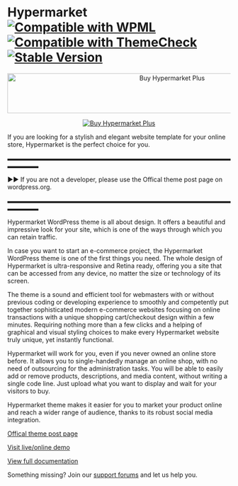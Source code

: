 # Hypermarket   [![Compatible with WPML](https://img.shields.io/badge/Compatible%20with-WPML-308fb0.svg)](https://wpml.org/theme/hypermarket/) [![Compatible with ThemeCheck](https://img.shields.io/badge/ThemeCheck-Passed-c4d658.svg)](http://themecheck.org/score/wordpress-theme-hypermarket.html) [![Stable Version](https://img.shields.io/badge/Stable%20version-1.3.7-77cde3.svg)](https://wp.me/p8930x-8q)

<p align="center">
<a href="https://www.mypreview.one/hypermarket-plus.html" target="_blank"><img width="728" height="90" src="https://i.gyazo.com/48108f1a52fd6bf4e7b110533f18dea0.png" alt="Buy Hypermarket Plus" /></a>
</p>

<p align="center">
<a href="https://www.mypreview.one/hypermarket-plus.html" target="_blank"><img src="https://i.gyazo.com/1f6549d55f29bdb49ea8fedef0880cc7.png" alt="Buy Hypermarket Plus" /></a>
</p>

If you are looking for a stylish and elegant website template for your online store, Hypermarket is the perfect choice for you.

▬▬▬▬▬▬▬▬▬▬▬▬▬▬▬▬▬▬▬▬▬▬▬▬▬▬▬▬▬▬▬▬▬▬▬▬▬▬▬▬▬

►► If you are not a developer, please use the Offical theme post page on wordpress.org.

▬▬▬▬▬▬▬▬▬▬▬▬▬▬▬▬▬▬▬▬▬▬▬▬▬▬▬▬▬▬▬▬▬▬▬▬▬▬▬▬▬

Hypermarket WordPress theme is all about design. It offers a beautiful and impressive look for your site, which is one of the ways through which you can retain traffic.

In case you want to start an e-commerce project, the Hypermarket WordPress theme is one of the first things you need. The whole design of Hypermarket is ultra-responsive and Retina ready, offering you a site that can be accessed from any device, no matter the size or technology of its screen.

The theme is a sound and efficient tool for webmasters with or without previous coding or developing experience to smoothly and competently put together sophisticated modern e-commerce websites focusing on online transactions with a unique shopping cart/checkout design within a few minutes. Requiring nothing more than a few clicks and a helping of graphical and visual styling choices to make every Hypermarket website truly unique, yet instantly functional.

Hypermarket will work for you, even if you never owned an online store before. It allows you to single-handedly manage an online shop, with no need of outsourcing for the administration tasks. You will be able to easily add or remove products, descriptions, and media content, without writing a single code line. Just upload what you want to display and wait for your visitors to buy.

Hypermarket theme makes it easier for you to market your product online and reach a wider range of audience, thanks to its robust social media integration.

[Offical theme post page](https://wordpress.org/themes/hypermarket)

[Visit live/online demo](https://demo.mypreview.one/hypermarket)

[View full documentation](https://mahdiyazdani.github.io/Hypermarket)

Something missing? Join our [support forums](https://support.mypreview.one) and let us help you.
